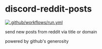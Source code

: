 # discord-reddit-posts

[![.github/workflows/run.yml](https://github.com/rssnyder/discord-reddit-posts/actions/workflows/run.yml/badge.svg)](https://github.com/rssnyder/discord-reddit-posts/actions/workflows/run.yml)

send new posts from reddit via title or domain

powered by github's generosity
